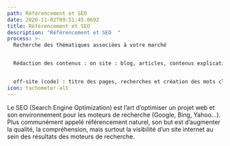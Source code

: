 ```yaml
---
path: Référencement et SEO
date: 2020-11-02T09:51:45.069Z
title: Référencement et SEO
description: "Référencement et SEO  "
process: >-
  Recherche des thématiques associées à votre marché


  Rédaction des contenus : on site : blog, articles, contenus explicatifs de votre marché


  off-site (code) : titre des pages, recherches et création des mots clés, description des pages, création de liens internes et externes
icon: tachometer-alt
---
```

Le SEO (Search Engine Optimization) est l’art d’optimiser un projet web et son environnement pour les moteurs de recherche (Google, Bing, Yahoo…). Plus communément appelé référencement naturel, son but est d’augmenter la qualité, la compréhension, mais surtout la visibilité d’un site internet au sein des résultats des moteurs de recherche.